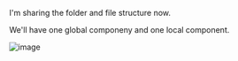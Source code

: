 I'm sharing the folder and file structure now.

We'll have one global componeny and one local component. 

![image](https://github.com/user-attachments/assets/f2dd0f82-fa64-4f7c-a2dd-332e08a412ec)

